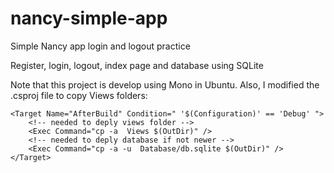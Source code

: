 # nancy-simple-app
Simple Nancy app login and logout practice

Register, login, logout, index page and database using SQLite

Note that this project is develop using Mono in Ubuntu. Also, I modified the .csproj file to copy Views folders:

    <Target Name="AfterBuild" Condition=" '$(Configuration)' == 'Debug' ">
        <!-- needed to deply views folder -->
        <Exec Command="cp -a  Views $(OutDir)" />
        <!-- needed to deply database if not newer -->
        <Exec Command="cp -a -u  Database/db.sqlite $(OutDir)" />
    </Target>
